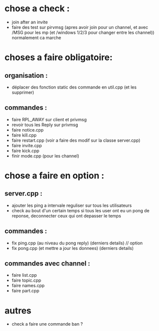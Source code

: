 # chose a check :
- join after an invite
- faire des test sur pirvmsg (apres avoir join pour un channel, et avec /MSG pour les mp (et /windows 1/2/3 pour changer entre les channel)) normalement ca marche

# choses a faire obligatoire:
## organisation :
- déplacer des fonction static des commande en util.cpp (et les supprimer)

## commandes :
- faire RPL_AWAY sur client et privmsg
- revoir tous les Reply sur privmsg
- faire notice.cpp
- faire kill.cpp
- faire restart.cpp (voir a faire des modif sur la classe server.cpp)
- faire invite.cpp
- faire kick.cpp
- finir mode.cpp (pour les channel)

# chose a faire en option :
## server.cpp :
- ajouter les ping a intervale reguliser sur tous les utilisateurs
- check au bout d'un certain temps si tous les user ont eu un pong de reponse, deconnecter ceux qui ont depasser le temps

## commandes :
- fix ping.cpp (au niveau du pong reply) (derniers details) // option
- fix pong.cpp (et mettre a jour les donnees) (derniers details)

## commandes avec channel :
- faire list.cpp
- faire topic.cpp
- faire names.cpp
- faire part.cpp

# autres
- check a faire une commande ban ?